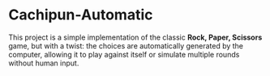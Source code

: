 # Cachipun-Automatic
This project is a simple implementation of the classic **Rock, Paper, Scissors** game, but with a twist:   the choices are automatically generated by the computer, allowing it to play against itself or simulate multiple rounds without human input.
